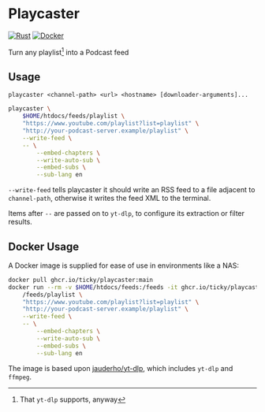 # Playcaster

[![Rust](https://github.com/ticky/playcaster/actions/workflows/rust.yml/badge.svg)](https://github.com/ticky/playcaster/actions/workflows/rust.yml) [![Docker](https://github.com/ticky/playcaster/actions/workflows/docker-publish.yml/badge.svg)](https://github.com/ticky/playcaster/actions/workflows/docker-publish.yml)

Turn any playlist[^1] into a Podcast feed

## Usage

`playcaster <channel-path> <url> <hostname> [downloader-arguments]...`

```sh
playcaster \
	$HOME/htdocs/feeds/playlist \
	"https://www.youtube.com/playlist?list=playlist" \
	"http://your-podcast-server.example/playlist" \
	--write-feed \
	-- \
		--embed-chapters \
		--write-auto-sub \
		--embed-subs \
		--sub-lang en
```

`--write-feed` tells playcaster it should write an RSS feed to a file adjacent to `channel-path`, otherwise it writes the feed XML to the terminal.

Items after `--` are passed on to `yt-dlp`, to configure its extraction or filter results.

## Docker Usage

A Docker image is supplied for ease of use in environments like a NAS:

```sh
docker pull ghcr.io/ticky/playcaster:main
docker run --rm -v $HOME/htdocs/feeds:/feeds -it ghcr.io/ticky/playcaster:main \
	/feeds/playlist \
	"https://www.youtube.com/playlist?list=playlist" \
	"http://your-podcast-server.example/playlist" \
	--write-feed \
	-- \
		--embed-chapters \
		--write-auto-sub \
		--embed-subs \
		--sub-lang en
```

The image is based upon [jauderho/yt-dlp](https://hub.docker.com/r/jauderho/yt-dlp), which includes `yt-dlp` and `ffmpeg`.

[^1]: That `yt-dlp` supports, anyway
